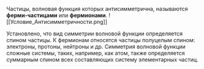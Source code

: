 Частицы, волновая функция которых антисимметрична, называются **ферми-частицами** или **фермионами**.
![[Условие_Антисимметричности.png]]

Установлено, что вид симметрии волновой функции определяется спином частицы.
К фермионам относятся частицы полуцелым спином: электроны, протоны, нейтроны и др. 
Симметрия волновой функции сложные системы, таких, например, как атом, также определяется суммарным спином всех составляющих систему элементарных частиц.
